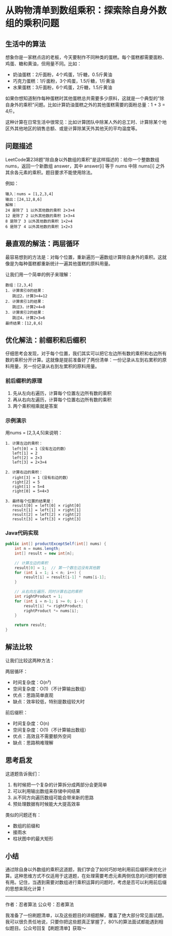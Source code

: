 # 从购物清单到数组乘积：探索除自身外数组的乘积问题

## 生活中的算法
想象你是一家糕点店的老板，今天要制作不同种类的蛋糕。每个蛋糕都需要面粉、鸡蛋、糖和黄油，但用量不同。比如：
- 奶油蛋糕：2斤面粉，4个鸡蛋，1斤糖，0.5斤黄油
- 巧克力蛋糕：1斤面粉，3个鸡蛋，1.5斤糖，1斤黄油
- 水果蛋糕：3斤面粉，6个鸡蛋，2斤糖，1.5斤黄油

如果你想知道制作每种蛋糕时其他蛋糕总共需要多少原料，这就是一个典型的"除自身外的乘积"问题。比如计算奶油蛋糕之外的其他蛋糕需要的面粉总量：1 + 3 = 4斤。

这种计算在日常生活中很常见：比如计算团队中除某人外的总工时、计算除某个地区外其他地区的销售总额、或是计算除某天外其他天的平均温度等。

## 问题描述
LeetCode第238题"除自身以外数组的乘积"是这样描述的：给你一个整数数组 nums，返回一个新数组 answer，其中 answer[i] 等于 nums 中除 nums[i] 之外其余各元素的乘积。题目要求不能使用除法。

例如：
```
输入：nums = [1,2,3,4]
输出：[24,12,8,6]
解释：
24 是除了 1 以外其他数的乘积 2×3×4
12 是除了 2 以外其他数的乘积 1×3×4
8 是除了 3 以外其他数的乘积 1×2×4
6 是除了 4 以外其他数的乘积 1×2×3
```

## 最直观的解法：两层循环
最容易想到的方法是：对每个位置，重新遍历一遍数组计算除自身外的乘积。这就像是为每种蛋糕都重新统计一遍其他蛋糕的原料用量。

让我们用一个简单的例子来理解：
```
数组：[2,3,4]
1. 计算索引0的结果：
   跳过2，计算3×4=12
2. 计算索引1的结果：
   跳过3，计算2×4=8
3. 计算索引2的结果：
   跳过4，计算2×3=6
最终结果：[12,8,6]
```

## 优化解法：前缀积和后缀积
仔细思考会发现，对于每个位置，我们其实可以把它左边所有数的乘积和右边所有数的乘积分开计算。这就像是提前准备好了两份清单：一份记录从左到右累积的原料用量，另一份记录从右到左累积的原料用量。

### 前后缀积的原理
1. 先从左向右遍历，计算每个位置左边所有数的乘积
2. 再从右向左遍历，计算每个位置右边所有数的乘积
3. 两个乘积相乘就是答案

### 示例演示
用nums = [2,3,4,5]来说明：
```
1. 计算左边的乘积：
   left[0] = 1（没有左边的数）
   left[1] = 2
   left[2] = 2×3
   left[3] = 2×3×4

2. 计算右边的乘积：
   right[3] = 1（没有右边的数）
   right[2] = 5
   right[1] = 5×4
   right[0] = 5×4×3

3. 最终每个位置的结果是：
   result[0] = left[0] × right[0]
   result[1] = left[1] × right[1]
   result[2] = left[2] × right[2]
   result[3] = left[3] × right[3]
```

### Java代码实现
```java
public int[] productExceptSelf(int[] nums) {
    int n = nums.length;
    int[] result = new int[n];
    
    // 计算左边的乘积
    result[0] = 1;  // 第一个数左边没有其他数
    for (int i = 1; i < n; i++) {
        result[i] = result[i-1] * nums[i-1];
    }
    
    // 从右向左遍历，同时计算右边的乘积
    int rightProduct = 1;
    for (int i = n-1; i >= 0; i--) {
        result[i] *= rightProduct;
        rightProduct *= nums[i];
    }
    
    return result;
}
```

## 解法比较
让我们比较这两种方法：

两层循环：
- 时间复杂度：O(n²)
- 空间复杂度：O(1)（不计算输出数组）
- 优点：思路简单直观
- 缺点：效率较低，特别是数组较大时

前后缀积：
- 时间复杂度：O(n)
- 空间复杂度：O(1)（不计算输出数组）
- 优点：高效且不需要额外空间
- 缺点：思路稍难理解

## 思考启发
这道题告诉我们：
1. 有时候把一个复杂的计算拆分成两部分会更简单
2. 可以利用输出数组来存储中间结果
3. 从不同方向遍历数组可能会带来新的思路
4. 预处理数据有时候能大大提高效率

类似的问题还有：
- 数组的前缀和
- 接雨水
- 柱状图中的最大矩形

## 小结
通过除自身以外数组的乘积这道题，我们学会了如何巧妙地利用前后缀积来优化计算。这种思维方式不仅适用于这道题，在处理需要考虑元素两侧信息的问题时都很有用。记住，当遇到需要对数组进行乘积运算的问题时，考虑是否可以利用前后缀的思想来简化计算！

---
作者：忍者算法
公众号：忍者算法

我准备了一份刷题清单，以及这些题目的详细题解，覆盖了绝大部分常见面试题。我可以很负责任地说，只要你把这些题真正掌握了，80%的算法面试都能遇到相似题目。公众号回复【刷题清单】获取～